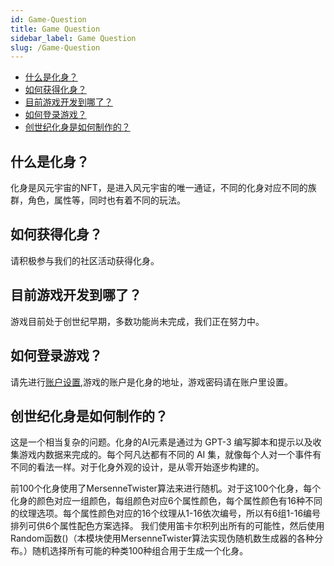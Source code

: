 ```yaml
---
id: Game-Question
title: Game Question
sidebar_label: Game Question
slug: /Game-Question
---
```

+ [什么是化身？](#什么是化身？)
+ [如何获得化身？](#如何获得化身？)
+ [目前游戏开发到哪了？](#目前游戏开发到哪了？)
+ [如何登录游戏？](#如何登录游戏？)
+ [创世纪化身是如何制作的？](#创世纪化身是如何制作的？)

## 什么是化身？
化身是风元宇宙的NFT，是进入风元宇宙的唯一通证，不同的化身对应不同的族群，角色，属性等，同时也有着不同的玩法。

## 如何获得化身？
请积极参与我们的社区活动获得化身。

## 目前游戏开发到哪了？
游戏目前处于创世纪早期，多数功能尚未完成，我们正在努力中。

## 如何登录游戏？
请先进行[账户设置](participate),游戏的账户是化身的地址，游戏密码请在账户里设置。

## 创世纪化身是如何制作的？
这是一个相当复杂的问题。化身的AI元素是通过为 GPT-3 编写脚本和提示以及收集游戏内数据来完成的。每个阿凡达都有不同的 AI 集，就像每个人对一个事件有不同的看法一样。对于化身外观的设计，是从零开始逐步构建的。

前100个化身使用了MersenneTwister算法来进行随机。对于这100个化身，每个化身的颜色对应一组颜色，每组颜色对应6个属性颜色，每个属性颜色有16种不同的纹理选项。每个属性颜色对应的16个纹理从1-16依次编号，所以有6组1-16编号排列可供6个属性配色方案选择。
我们使用笛卡尔积列出所有的可能性，然后使用Random函数()（本模块使用MersenneTwister算法实现伪随机数生成器的各种分布。）随机选择所有可能的种类100种组合用于生成一个化身。



